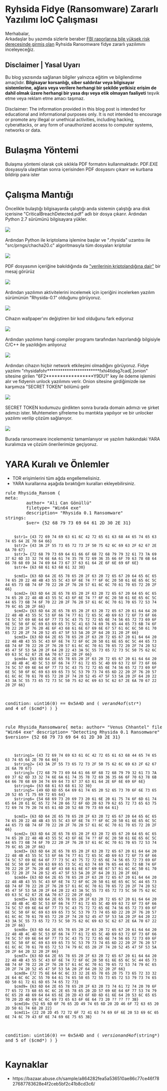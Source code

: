# Ryhsida Fidye (Ransomware) Zararlı Yazılımı IoC Çalışması
<p>
    Merhabalar,<br>
    Arkadaşlar bu yazımda sizlerle beraber <a href="FBI_Rhysida_Report.pdf">FBI raporlarına bile yüksek risk derecesinde girmiş olan</a> Ryhsida Ransomware fidye zararlı yazılımını inceleyeceğiz.
</p>

## Disclaimer | Yasal Uyarı
<p>
  Bu blog yazısında sağlanan bilgiler yalnızca eğitim ve bilgilendirme amaçlıdır. <b>Bilgisayar korsanlığı, siber saldırılar veya bilgisayar sistemlerine, ağlara veya verilere herhangi bir şekilde yetkisiz erişim de dahil olmak üzere herhangi bir yasa dışı veya etik olmayan faaliyeti</b> teşvik etme veya reklam etme amacı taşımaz.
<br><br>
  Disclaimer: The information provided in this blog post is intended for educational and informational purposes only. It is not intended to encourage or promote any illegal or unethical activities, including hacking, cyberattacks, or any form of unauthorized access to computer systems, networks or data.
</p>

# Bulaşma Yöntemi
<p>
    Bulaşma yöntemi olarak çok sıklıkla PDF formatını kullanmaktadır. PDF.EXE dosyasıyla ulaştıktan sonra içerisinden PDF dosyasını çıkarır ve kurbana bildirip para ister
</p>

# Çalışma Mantığı
<p>
    Öncelikle bulaştığı bilgisayarda çalıştığı anda sistemin çalıştığı ana disk içerisine "CriticalBreachDetected.pdf" adlı bir dosya çıkarır. Ardından Python 2.7 sürümünü bilgisayara yükler.
    <br><br>
    <img src="ryhsida_folders.png">
    <br><br>
    Ardından Python ile kriptolama işlemine başlar ve ".rhysida" uzantısı ile "src/prngs/chacha20.c" algoritmasıyla tüm dosyaları kriptolar
    <br><br>
    <img src="ryhsida_crypt.png">
    <br><br>
    PDF dosyasının içeriğine bakıldığında da <a href="Critical_Breach_Detected.txt">"verilerinin kriptolandığına dair"</a> bir mesaj görürüz
    <br><br>
    <img src="ryhsida_msg.png">
    <br><br>
    Ardından yazılımın aktivitelerini incelemek için içeriğini incelerken yazılım sürümünün "Rhysida-0.1" olduğunu görüyoruz.
    <br><br>
    <img src="ryhsida_ver.png">
    <br><br>
    Cihazın wallpaper'ını değiştiren bir kod olduğunu fark ediyoruz
    <br><br>
    <img src="ryhsida_wallpaper.png">
    <br><br>
    Ardından yazılımın hangi compiler programı tarafından hazırlandığı bilgisiyle C/C++ ile yazıldığını anlıyoruz
    <br><br>
    <img src="ryhsida_compiler.png">
    <br><br>
    Ardından cihazın hiçbir network etkileşimi olmadığını görüyoruz. Fidye yazılımı "rhysidafohr************************fxhi4tidsg7cad[.]onion" sitesine girilen "6F2*****************Y9DU1" key ile ödeme işlemini alır ve fidyenin unlock yazılımını verir.
    Onion sitesine girdiğimizde ise karşımıza "SECRET TOKEN" bölümü gelir 
    <br><br>
    <img src="rhysida_onion.png">
    <br><br>
    SECRET TOKEN kodumuzu girdikten sonra burada domain adımızı ve şirket adımızı ister. Muhtemelen şifreleme bu mantıkta yapılıyor ve bir unlocker yazılımı verilip çözüm sağlanıyor.
    <br><br>
    <img src="rhysida_onion2.png">
    <br><br>
    Burada ransomware incelememiz tamamlanıyor ve yazılım hakkındaki YARA kuralımıza ve çözüm önerilerimize geçiyoruz.
</p>

# YARA Kuralı ve Önlemler
<ul>
    <li>TOR erişimlerini tüm ağda engellemelisiniz.</li>
    <li>YARA kurallarına aşağıda bıraktığım kuralları ekleyebilirsiniz.</li>
</ul>
<pre>
rule Rhysida_Ransom {
meta:
        author= "Ali Can Gönüllü"
        filetype= "Win64 exe"
        description= "Rhysida 0.1 Ransomware"
strings:
        $ver= {52 68 79 73 69 64 61 2D 30 2E 31}
        
        $str1= {43 72 69 74 69 63 61 6C 42 72 65 61 63 68 44 65 74 65 63 74 65 64 2E 70 64 66}
        $str2= {43 3A 2F 55 73 65 72 73 2F 50 75 62 6C 69 63 2F 62 67 2E 6A 70 67}
        $str3= {72 68 79 73 69 64 61 66 6F 68 72 68 79 79 32 61 73 7A 69 37 62 6D 33 32 74 6E 6A 61 74 35 78 72 69 36 35 66 6F 70 63 78 6B 64 66 78 68 69 34 74 69 64 73 67 37 63 61 64 2E 6F 6E 69 6F 6E}
        $str4= {63 68 61 63 68 61 32 30}

        $cmd1= {63 6D 64 2E 65 78 65 20 2F 63 20 72 65 67 20 64 65 6C 65 74 65 20 22 48 4B 43 55 5C 43 6F 6E 74 ?? 6F 6C 20 50 61 6E 65 6C 5C 44 65 73 6B 74 6F 70 22 20 2F 76 20 57 61 6C 6C 70 61 70 65 72 20 2F 66}
        $cmd2= {63 6D 64 2E 65 78 65 20 2F 63 20 72 65 67 20 64 65 6C 65 74 65 20 22 48 4B 43 55 5C 43 6F 6E 74 ?? 6F 6C 20 50 61 6E 65 6C 5C 44 65 73 6B 74 6F 70 22 20 2F 76 20 57 61 6C 6C 70 61 70 65 72 53 74 79 6C 65 20 2F 66}
        $cmd2= {63 6D 64 2E 65 78 65 20 2F 63 20 72 65 67 20 61 64 64 20 22 48 4B 43 55 5C 53 6F 66 74 77 61 72 65 5C 4D 69 63 72 6F 73 6F 66 74 5C 57 69 6E 64 6F 77 73 5C 43 75 72 72 65 6E 74 56 65 72 73 69 6F 6E 5C 50 6F 6C 69 63 69 65 73 5C 41 63 74 69 76 65 44 65 73 6B 74 6F 70 22 20 2F 76 20 4E 6F 43 68 61 6E 67 69 6E 67 57 61 6C 6C 50 61 70 65 72 20 2F 74 20 52 45 47 5F 53 5A 20 2F 64 20 31 20 2F 66}
        $cmd3= {63 6D 64 2E 65 78 65 20 2F 63 20 72 65 67 20 61 64 64 20 22 48 4B 43 55 5C 43 6F 6E 74 72 6F 6C 20 50 61 6E 65 6C 5C 44 65 73 6B 74 6F 70 22 20 2F 76 20 57 61 6C 6C 70 61 70 65 72 20 2F 74 20 52 45 47 5F 53 5A 20 2F 64 20 22 43 3A 5C 55 73 65 72 73 5C 50 75 62 6C 69 63 5C 62 67 2E 6A 70 67 22 20 2F 66}
        $cmd4= {63 6D 64 2E 65 78 65 20 2F 63 20 72 65 67 20 61 64 64 20 22 48 4B 4C 4D 5C 53 6F 66 74 77 61 72 65 5C 4D 69 63 72 6F 73 6F 66 74 5C 57 69 6E 64 6F 77 73 5C 43 75 72 72 65 6E 74 56 65 72 73 69 6F 6E 5C 50 6F 6C 69 63 69 65 73 5C 53 79 73 74 65 6D 22 20 2F 76 20 57 61 6C 6C 70 61 70 65 72 20 2F 74 20 52 45 47 5F 53 5A 20 2F 64 20 22 43 3A 5C 55 73 65 72 73 5C 50 75 62 6C 69 63 5C 62 67 2E 6A 70 67 22 20 2F 66}
condition:
        uint16(0) == 0x5A4D and
        (
                $ver and 
                4 of ($str*) and
                4 of ($cmd*)
        )
}

rule Rhysida_Ransomware{
meta:
        author= "Venus Chhantel"
        filetype= "Win64 exe"
        description= "Detecting Rhysida 0.1 Ransomware"
strings:
        $version= {52 68 79 73 69 64 61 2D 30 2E 31}
        
        $string1= {43 72 69 74 69 63 61 6C 42 72 65 61 63 68 44 65 74 65 63 74 65 64 2E 70 64 66}
        $string2= {43 3A 2F 55 73 65 72 73 2F 50 75 62 6C 69 63 2F 62 67 2E 6A 70 67}
        $string3= {72 68 79 73 69 64 61 66 6F 68 72 68 79 79 32 61 73 7A 69 37 62 6D 33 32 74 6E 6A 61 74 35 78 72 69 36 35 66 6F 70 63 78 6B 64 66 78 68 69 34 74 69 64 73 67 37 63 61 64 2E 6F 6E 69 6F 6E}
        $string4= {63 68 61 63 68 61 32 30}
        $string5= {49 6D 6D 65 64 69 61 74 65 20 52 65 73 70 6F 6E 73 65 20 52 65 71 75 69 72 65 64}
        $string6= {54 68 69 73 20 69 73 20 61 6E 20 61 75 74 6F 6D 61 74 65 64 20 61 6C 65 72 74 20 66 72 6F 6D 20 63 79 62 65 72 73 65 63 75 72 69 74 79 20 74 65 61 6D 20 52 68 79 73 69 64 61}

        $cmd1= {63 6D 64 2E 65 78 65 20 2F 63 20 72 65 67 20 64 65 6C 65 74 65 20 22 48 4B 43 55 5C 43 6F 6E 74 ?? 6F 6C 20 50 61 6E 65 6C 5C 44 65 73 6B 74 6F 70 22 20 2F 76 20 57 61 6C 6C 70 61 70 65 72 20 2F 66}
        $cmd2= {63 6D 64 2E 65 78 65 20 2F 63 20 72 65 67 20 64 65 6C 65 74 65 20 22 48 4B 43 55 5C 43 6F 6E 74 ?? 6F 6C 20 50 61 6E 65 6C 5C 44 65 73 6B 74 6F 70 22 20 2F 76 20 57 61 6C 6C 70 61 70 65 72 53 74 79 6C 65 20 2F 66}
        $cmd3= {63 6D 64 2E 65 78 65 20 2F 63 20 72 65 67 20 61 64 64 20 22 48 4B 43 55 5C 53 6F 66 74 77 61 72 65 5C 4D 69 63 72 6F 73 6F 66 74 5C 57 69 6E 64 6F 77 73 5C 43 75 72 72 65 6E 74 56 65 72 73 69 6F 6E 5C 50 6F 6C 69 63 69 65 73 5C 41 63 74 69 76 65 44 65 73 6B 74 6F 70 22 20 2F 76 20 4E 6F 43 68 61 6E 67 69 6E 67 57 61 6C 6C 50 61 70 65 72 20 2F 74 20 52 45 47 5F 53 5A 20 2F 64 20 31 20 2F 66}
        $cmd4= {63 6D 64 2E 65 78 65 20 2F 63 20 72 65 67 20 61 64 64 20 22 48 4B 43 55 5C 43 6F 6E 74 72 6F 6C 20 50 61 6E 65 6C 5C 44 65 73 6B 74 6F 70 22 20 2F 76 20 57 61 6C 6C 70 61 70 65 72 20 2F 74 20 52 45 47 5F 53 5A 20 2F 64 20 22 43 3A 5C 55 73 65 72 73 5C 50 75 62 6C 69 63 5C 62 67 2E 6A 70 67 22 20 2F 66}
        $cmd5= {63 6D 64 2E 65 78 65 20 2F 63 20 72 65 67 20 61 64 64 20 22 48 4B 4C 4D 5C 53 6F 66 74 77 61 72 65 5C 4D 69 63 72 6F 73 6F 66 74 5C 57 69 6E 64 6F 77 73 5C 43 75 72 72 65 6E 74 56 65 72 73 69 6F 6E 5C 50 6F 6C 69 63 69 65 73 5C 53 79 73 74 65 6D 22 20 2F 76 20 57 61 6C 6C 70 61 70 65 72 20 2F 74 20 52 45 47 5F 53 5A 20 2F 64 20 22 43 3A 5C 55 73 65 72 73 5C 50 75 62 6C 69 63 5C 62 67 2E 6A 70 67 22 20 2F 66}
        $cmd6= {63 6D 64 2E 65 78 65 20 2F 63 20 72 65 67 20 61 64 64 20 22 48 4B 4C 4D 5C 53 6F 66 74 77 61 72 65 5C 4D 69 63 72 6F 73 6F 66 74 5C 57 69 6E 64 6F 77 73 5C 43 75 72 72 65 6E 74 56 65 72 73 69 6F 6E 5C 50 6F 6C 69 63 69 65 73 5C 53 79 73 74 65 6D 22 20 2F 76 20 57 61 6C 6C 70 61 70 65 72 53 74 79 6C 65 20 2F 74 20 52 45 47 5F 53 5A 20 2F 64 20 32 20 2F 66}
        $cmd7= {63 6D 64 2E 65 78 65 20 2F 63 20 72 65 67 20 61 64 64 20 22 48 4B 43 55 5C 43 6F 6E 74 72 6F 6C 20 50 61 6E 65 6C 5C 44 65 73 6B 74 6F 70 22 20 2F 76 20 57 61 6C 6C 70 61 70 65 72 53 74 79 6C 65 20 2F 74 20 52 45 47 5F 53 5A 20 2F 64 20 32 20 2F 66}
        $cmd8= {72 75 6E 64 6C 6C 33 32 2E 65 78 65 20 75 73 65 72 33 32 2E 64 6C 6C 2C 55 70 64 61 74 65 50 65 72 55 73 65 72 53 79 73 74 65 6D 50 61 72 61 6D 65 74 65 72 73}
        $cmd9= {63 6D 64 2E 65 78 65 20 2F 63 20 73 74 61 72 74 20 70 6F 77 65 72 73 68 65 6C 6C 2E 65 78 65 20 2D 57 69 6E 64 6F 77 53 74 79 6C 65 20 48 69 64 64 65 6E 20 2D 43 6F 6D 6D 61 6E 64 20 53 6C 65 65 70 20 2D 4D 69 6C 6C 69 73 65 63 6F 6E 64 73 20 ?? ?? ?? 3B}
        $cmd10= {52 65 6D 6F 76 65 2D 49 74 65 6D 20 2D 46 6F 72 63 65 20 2D 50 61 74 68 20 22}
        $cmd11= {22 20 2D 45 72 72 6F 72 41 63 74 69 6F 6E 20 53 69 6C 65 6E 74 6C 79 43 6F 6E 74 69 6E 75 65 3B}

condition:
        uint16(0) == 0x5A4D and
        (
                $version and 
                4 of ($string*) and
                5 of ($cmd*)
        )
}
</pre>

# Kaynaklar
<ul>
    <li>https://bazaar.abuse.ch/sample/a864282fea5a536510ae86c77ce46f7827687783628e4f2ceb5bf2c41b8cd3c6/</li>
</ul>
